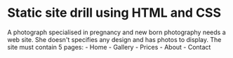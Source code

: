 Static site drill using HTML and CSS
===
A photograph specialised in pregnancy and new born photography needs a web site. She doesn't specifies any design and has photos to display.
The site must contain 5 pages:
    - Home
    - Gallery
    - Prices
    - About
    - Contact